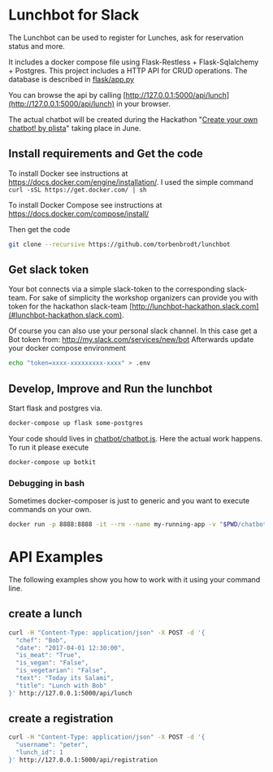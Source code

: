 # Lunchbot for Slack
The Lunchbot can be used to register for Lunches, ask for reservation status and more.

It includes a docker compose file using Flask-Restless + Flask-Sqlalchemy + Postgres.
This project includes a HTTP API for CRUD operations. The database is described in [flask/app.py](flask/app.py)

You can browse the api by calling [http://127.0.0.1:5000/api/lunch](http://127.0.0.1:5000/api/lunch) in your browser.

The actual chatbot will be created during the Hackathon "[Create your own chatbot! by plista](https://www.meetup.com/plistatecheventsberlin/events/238379390/)" taking place in June.

## Install requirements and Get the code
To install Docker see instructions at https://docs.docker.com/engine/installation/. I used the simple command ```curl -sSL https://get.docker.com/ | sh```

To install Docker Compose see instructions at https://docs.docker.com/compose/install/

Then get the code
```bash
git clone --recursive https://github.com/torbenbrodt/lunchbot
```

## Get slack token
Your bot connects via a simple slack-token to the corresponding slack-team.
For sake of simplicity the workshop organizers can provide you with token for the hackathon slack-team [http://lunchbot-hackathon.slack.com](#lunchbot-hackathon.slack.com).

Of course you can also use your personal slack channel. In this case get a Bot token from: http://my.slack.com/services/new/bot
Afterwards update your docker compose environment
```bash
echo "token=xxxx-xxxxxxxxx-xxxx" > .env
```

## Develop, Improve and Run the lunchbot
Start flask and postgres via.
```bash
docker-compose up flask some-postgres
```
Your code should lives in [chatbot/chatbot.js](chatbot/chatbot.js). Here the actual work happens.
To run it please execute
```bash
docker-compose up botkit
```

### Debugging in bash
Sometimes docker-composer is just to generic and you want to execute commands on your own.
```bash
docker run -p 8888:8888 -it --rm --name my-running-app -v "$PWD/chatbot/chatbot.js":/app/chatbot.js -w /app --env-file .env lunchbot_botkit /bin/bash
```

# API Examples
The following examples show you how to work with it using your command line.

## create a lunch
```bash
curl -H "Content-Type: application/json" -X POST -d '{
  "chef": "Bob", 
  "date": "2017-04-01 12:30:00", 
  "is_meat": "True", 
  "is_vegan": "False", 
  "is_vegetarian": "False",
  "text": "Today its Salami", 
  "title": "Lunch with Bob"
}' http://127.0.0.1:5000/api/lunch
```

## create a registration
```bash
curl -H "Content-Type: application/json" -X POST -d '{
  "username": "peter",
  "lunch_id": 1
}' http://127.0.0.1:5000/api/registration
```
